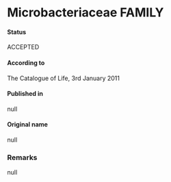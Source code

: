 # Microbacteriaceae FAMILY

#### Status
ACCEPTED

#### According to
The Catalogue of Life, 3rd January 2011

#### Published in
null

#### Original name
null

### Remarks
null